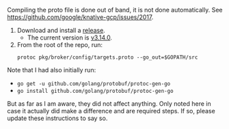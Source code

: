 Compiling the proto file is done out of band, it is not done automatically. See
https://github.com/google/knative-gcp/issues/2017.

1. Download and install a [release](https://github.com/protocolbuffers/protobuf/releases).
    - The current version is [v3.14.0](https://github.com/protocolbuffers/protobuf/releases/tag/v3.14.0).
1. From the root of the repo, run:
    ```shell
   protoc pkg/broker/config/targets.proto --go_out=$GOPATH/src
   ```


Note that I had also initially run:
- `go get -u github.com/golang/protobuf/protoc-gen-go`
- `go install github.com/golang/protobuf/protoc-gen-go`

But as far as I am aware, they did not affect anything. Only noted here in case it actually did make
a difference and are required steps. If so, please update these instructions to say so.
